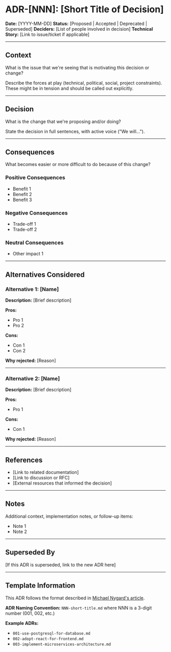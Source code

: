 # ADR-[NNN]: [Short Title of Decision]

**Date:** [YYYY-MM-DD]
**Status:** [Proposed | Accepted | Deprecated | Superseded]
**Deciders:** [List of people involved in decision]
**Technical Story:** [Link to issue/ticket if applicable]

---

## Context

What is the issue that we're seeing that is motivating this decision or change?

Describe the forces at play (technical, political, social, project constraints). These might be in tension and should be called out explicitly.

---

## Decision

What is the change that we're proposing and/or doing?

State the decision in full sentences, with active voice ("We will...").

---

## Consequences

What becomes easier or more difficult to do because of this change?

### Positive Consequences
- Benefit 1
- Benefit 2
- Benefit 3

### Negative Consequences
- Trade-off 1
- Trade-off 2

### Neutral Consequences
- Other impact 1

---

## Alternatives Considered

### Alternative 1: [Name]
**Description:** [Brief description]

**Pros:**
- Pro 1
- Pro 2

**Cons:**
- Con 1
- Con 2

**Why rejected:** [Reason]

---

### Alternative 2: [Name]
**Description:** [Brief description]

**Pros:**
- Pro 1

**Cons:**
- Con 1

**Why rejected:** [Reason]

---

## References

- [Link to related documentation]
- [Link to discussion or RFC]
- [External resources that informed the decision]

---

## Notes

Additional context, implementation notes, or follow-up items:

- Note 1
- Note 2

---

## Superseded By

[If this ADR is superseded, link to the new ADR here]

---

## Template Information

This ADR follows the format described in [Michael Nygard's article](https://cognitect.com/blog/2011/11/15/documenting-architecture-decisions).

**ADR Naming Convention:** `NNN-short-title.md` where NNN is a 3-digit number (001, 002, etc.)

**Example ADRs:**
- `001-use-postgresql-for-database.md`
- `002-adopt-react-for-frontend.md`
- `003-implement-microservices-architecture.md`
